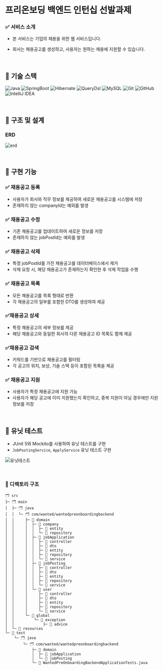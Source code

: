 # 프리온보딩 백엔드 인턴십 선발과제
### :white_check_mark: 서비스 소개
* 본 서비스는 기업의 채용을 위한 웹 서비스입니다.
* 회사는 채용공고를 생성하고, 사용자는 원하는 채용에 지원할 수 있습니다.

  <br>

## :wrench: 기술 스택
![Java](https://img.shields.io/badge/java-007396?style=for-the-badge&logo=java&logoColor=white)
![SpringBoot](https://img.shields.io/badge/Springboot-%236DB33F?style=for-the-badge&logo=springboot&logoColor=white)
![Hibernate](https://img.shields.io/badge/JPA/Hibernate-59666C?style=for-the-badge&logo=Hibernate&logoColor=white)
![QueryDsl](https://img.shields.io/badge/QueryDsl-000000?style=for-the-badge&logo=QueryDsl&logoColor=white)
![MySQL](https://img.shields.io/badge/mysql-4479A1?style=for-the-badge&logo=mysql&logoColor=white)
![Git](https://img.shields.io/badge/git-%23F05033.svg?style=for-the-badge&logo=git&logoColor=white)
![GitHub](https://img.shields.io/badge/github-%23121011.svg?style=for-the-badge&logo=github&logoColor=white)
![IntelliJ IDEA](https://img.shields.io/badge/IntelliJ-000000.svg?style=for-the-badge&logo=intellij-idea&logoColor=white)

<br>

## :wrench: 구조 및 설계
### ERD
![erd](https://github.com/user-attachments/assets/734716bc-d2fb-4ba2-870c-63f7c00f0fb4)

<br>

## :wrench: 구현 기능
### :white_check_mark: 채용공고 등록
* 사용자가 회사와 직무 정보를 제공하여 새로운 채용공고를 시스템에 저장
* 존재하지 않는 companyId는 예외를 발생

### :white_check_mark: 채용공고 수정
* 기존 채용공고를 업데이트하여 새로운 정보를 저장
* 존재하지 않는 jobPostId는 예외를 발생

### :white_check_mark: 채용공고 삭제
* 특정 jobPostId를 가진 채용공고를 데이터베이스에서 제거
* 삭제 요청 시, 해당 채용공고가 존재하는지 확인한 후 삭제 작업을 수행

### :white_check_mark: 채용공고 목록
* 모든 채용공고를 목록 형태로 반환
* 각 채용공고의 일부를 포함한 DTO를 생성하여 제공

### :white_check_mark:채용공고 상세
* 특정 채용공고의 세부 정보를 제공
* 해당 채용공고와 동일한 회사의 다른 채용공고 ID 목록도 함께 제공

### :white_check_mark:채용공고 검색
* 키워드를 기반으로 채용공고를 필터링
* 각 공고의 위치, 보상, 기술 스택 등이 포함된 목록을 제공

### :white_check_mark: 채용공고 지원
* 사용자가 특정 채용공고에 지원 가능
* 사용자가 해당 공고에 이미 지원했는지 확인하고, 중복 지원이 아닐 경우에만 지원 정보를 저장

<br>

## :wrench: 유닛 테스트
* JUnit 5와 Mockito를 사용하여 유닛 테스트를 구현
* `JobPostingService`, `ApplyService` 유닛 테스트 구현

![유닛테스트](https://github.com/user-attachments/assets/03686d98-2bd4-43d3-8ba6-e134e79115da)

<br>

### :wrench: 디렉토리 구조
```
🗂️ src
├─ 🗂️ main
│  ├─ 🗂️ java
│  │  └─ 🗂️ com/wanted/wantedpreonboardingbackend
│  │     ├─ 📂 domain
│  │     │  ├─ 📂 company
│  │     │  │  ├─ 📁 entity
│  │     │  │  └─ 📁 repository
│  │     │  ├─ 📂 jobApplication
│  │     │  │  ├─ 📁 controller
│  │     │  │  ├─ 📁 dto
│  │     │  │  ├─ 📁 entity
│  │     │  │  ├─ 📁 repository
│  │     │  │  └─ 📁 service
│  │     │  ├─ 📂 jobPosting
│  │     │  │  ├─ 📁 controller
│  │     │  │  ├─ 📁 dto
│  │     │  │  ├─ 📁 entity
│  │     │  │  ├─ 📁 repository
│  │     │  │  └─ 📁 service
│  │     │  └─ 📂 user
│  │     │     ├─ 📁 controller
│  │     │     ├─ 📁 dto
│  │     │     ├─ 📁 entity
│  │     │     ├─ 📁 repository
│  │     │     └─ 📁 service
│  │     └─ 📂 global
│  │         └─ 📂 exception
│  │             ├─ 📁 advice
│  └─ 📂 resources
└─ 📂 test
    └─ 🗂️ java
        └─ 🗂️ com/wanted/wantedpreonboardingbackend
            ├─ 📂 domain
            │  ├─ 📂 jobApplication
            │  └─ 📂 jobPosting
            └─ 📁 WantedPreOnboardingBackendApplicationTests.java

```
